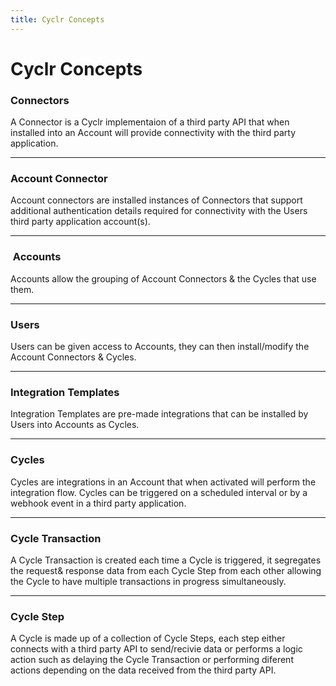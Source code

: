 ```yaml
---
title: Cyclr Concepts
---
```


# Cyclr Concepts #

### Connectors

A Connector is a Cyclr implementaion of a third party API that when installed into an Account will provide connectivity with the third party application.

* * *

### Account Connector

Account connectors are installed instances of Connectors that support additional authentication details required for connectivity with the Users third party application account(s).

* * *

###  Accounts

Accounts allow the grouping of Account Connectors & the Cycles that use them.

* * *

### Users

Users can be given access to Accounts, they can then install/modify the Account Connectors & Cycles.

* * *

### Integration Templates

Integration Templates are pre-made integrations that can be installed by Users into Accounts as Cycles.

* * *

### Cycles

Cycles are integrations in an Account that when activated will perform the integration flow. Cycles can be triggered on a scheduled interval or by a webhook event in a third party application.

* * *

### Cycle Transaction

A Cycle Transaction is created each time a Cycle is triggered, it segregates the request& response data from each Cycle Step from each other allowing the Cycle to have multiple transactions in progress simultaneously.

* * *

### Cycle Step

A Cycle is made up of a collection of Cycle Steps, each step either connects with a third party API to send/recivie data or performs a logic action such as delaying the Cycle Transaction or performing diferent actions depending on the data received from the third party API.
